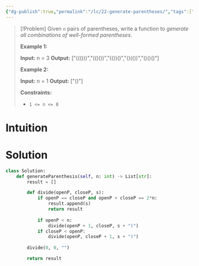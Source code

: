 ```yaml
---
{"dg-publish":true,"permalink":"/lc/22-generate-parentheses/","tags":["string","recursion","dfs"]}
---
```


> [!Problem]
> Given `n` pairs of parentheses, write a function to _generate all combinations of well-formed parentheses_.
> 
> **Example 1:**
> 
> **Input:** n = 3
> **Output:** ["((()))","(()())","(())()","()(())","()()()"]
> 
> **Example 2:**
> 
> **Input:** n = 1
> **Output:** ["()"]
> 
> **Constraints:**
> 
> - `1 <= n <= 8`

# Intuition

# Solution
```python
class Solution:
    def generateParenthesis(self, n: int) -> List[str]:
        result = []

        def divide(openP, closeP, s):
            if openP == closeP and openP + closeP == 2*n:
                result.append(s)
                return result
            
            if openP < n:
                divide(openP + 1, closeP, s + "(")
            if closeP < openP:
                divide(openP, closeP + 1, s + ")")
        
        divide(0, 0, "")

        return result
```